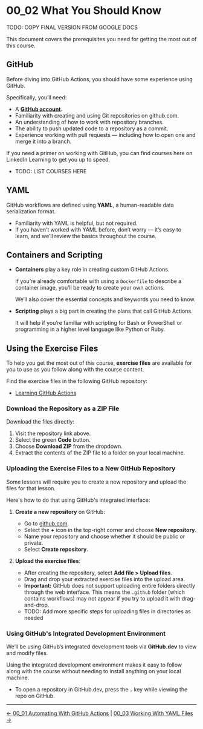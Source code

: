 # 00_02 What You Should Know

TODO: COPY FINAL VERSION FROM GOOGLE DOCS

This document covers the prerequisites you need for getting the most out of this course.

## GitHub

Before diving into GitHub Actions, you should have some  experience using GitHub.

Specifically, you’ll need:

- A **[GitHub account](https://github.com/join)**.
- Familiarity with creating and using Git repositories on github.com.
- An understanding of how to work with repository branches.
- The ability to push updated code to a repository as a commit.
- Experience working with pull requests — including how to open one and merge it into a branch.

If you need a primer on working with GitHub, you can find courses here on LinkedIn Learning to get you up to speed.

- TODO: LIST COURSES HERE

## YAML

GitHub workflows are defined using **YAML**, a human-readable data serialization format.

- Familiarity with YAML is helpful, but not required.
- If you haven’t worked with YAML before, don’t worry — it’s easy to learn, and we’ll review the basics throughout the course.

## Containers and Scripting

- **Containers** play a key role in creating custom GitHub Actions.

  If you’re already comfortable with using a `Dockerfile` to describe a container image, you’ll be ready to create your own actions.

  We’ll also cover the essential concepts and keywords you need to know.

- **Scripting** plays a big part in creating the plans that call GitHub Actions.

  It will help if you’re familiar with scripting for Bash or PowerShell or programming in a higher level language like Python or Ruby.

## Using the Exercise Files

To help you get the most out of this course, **exercise files** are available for you to use as you follow along with the course content.

Find the exercise files in the following GitHub repository:

- [Learning GitHub Actions](https://github.com/LinkedInLearning/learning-github-actions-5977410/tree/main)

### Download the Repository as a ZIP File

Download the files directly:

1. Visit the repository link above.
1. Select the green **Code** button.
1. Choose **Download ZIP** from the dropdown.
1. Extract the contents of the ZIP file to a folder on your local machine.

### Uploading the Exercise Files to a New GitHub Repository

Some lessons will require you to create a new repository and upload the files for that lesson.

Here's how to do that using GitHub's integrated interface:

1. **Create a new repository** on GitHub:
   - Go to [github.com](https://github.com).
   - Select the **+** icon in the top-right corner and choose **New repository**.
   - Name your repository and choose whether it should be public or private.
   - Select **Create repository**.

2. **Upload the exercise files**:
   - After creating the repository, select **Add file > Upload files**.
   - Drag and drop your extracted exercise files into the upload area.
   - **Important:** GitHub does not support uploading entire folders directly through the web interface. This means the `.github` folder (which contains workflows) may not appear if you try to upload it with drag-and-drop.
   - TODO: Add more specific steps for uploading files in directories as needed

### Using GitHub's Integrated Development Environment

We’ll be using GitHub’s integrated development tools via **GitHub.dev** to view and modify files.

Using the integrated development environment makes it easy to follow along with the course without needing to install anything on your local machine.

- To open a repository in GitHub.dev, press the **`.`** key while viewing the repo on GitHub.

<!-- FooterStart -->
---
[← 00_01 Automating With GitHub Actions](../00_01_automating_with_github_actions/README.md) | [00_03 Working With YAML Files →](../00_03_working_with_yaml_files/README.md)
<!-- FooterEnd -->
